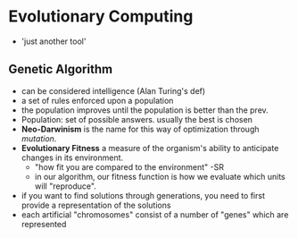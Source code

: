 # Evolutionary Computing
- 'just another tool'
## Genetic Algorithm
- can be considered intelligence (Alan Turing's def)
- a set of rules enforced upon a population
- the population improves until the population is better than the prev.
- Population: set of possible answers. usually the best is chosen
- **Neo-Darwinism** is the name for this way of optimization through *mutation*.
- **Evolutionary Fitness** a measure of the organism's ability to anticipate changes in its environment. 
	- "how fit you are compared to the environment" -SR
	- in our algorithm, our fitness function is how we evaluate which units will "reproduce". 
- if you want to find solutions through generations, you need to first provide a representation of the solutions
- each artificial "chromosomes" consist of a number of "genes" which are represented